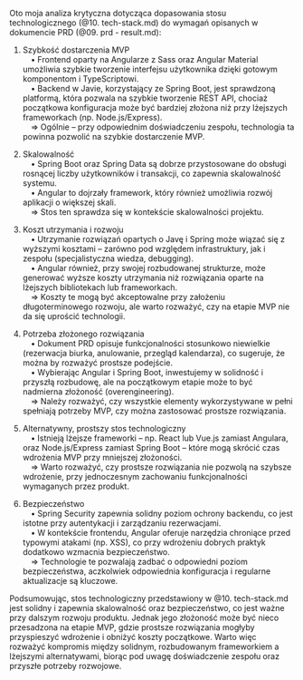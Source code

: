 Oto moja analiza krytyczna dotycząca dopasowania stosu technologicznego (@10. tech-stack.md) do wymagań opisanych w dokumencie PRD (@09. prd - result.md):

1. Szybkość dostarczenia MVP  
 • Frontend oparty na Angularze z Sass oraz Angular Material umożliwia szybkie tworzenie interfejsu użytkownika dzięki gotowym komponentom i TypeScriptowi.  
 • Backend w Javie, korzystający ze Spring Boot, jest sprawdzoną platformą, która pozwala na szybkie tworzenie REST API, chociaż początkowa konfiguracja może być bardziej złożona niż przy lżejszych frameworkach (np. Node.js/Express).  
 => Ogólnie – przy odpowiednim doświadczeniu zespołu, technologia ta powinna pozwolić na szybkie dostarczenie MVP.

2. Skalowalność  
 • Spring Boot oraz Spring Data są dobrze przystosowane do obsługi rosnącej liczby użytkowników i transakcji, co zapewnia skalowalność systemu.  
 • Angular to dojrzały framework, który również umożliwia rozwój aplikacji o większej skali.  
 => Stos ten sprawdza się w kontekście skalowalności projektu.

3. Koszt utrzymania i rozwoju  
 • Utrzymanie rozwiązań opartych o Javę i Spring może wiązać się z wyższymi kosztami – zarówno pod względem infrastruktury, jak i zespołu (specjalistyczna wiedza, debugging).  
 • Angular również, przy swojej rozbudowanej strukturze, może generować wyższe koszty utrzymania niż rozwiązania oparte na lżejszych bibliotekach lub frameworkach.  
 => Koszty te mogą być akceptowalne przy założeniu długoterminowego rozwoju, ale warto rozważyć, czy na etapie MVP nie da się uprościć technologii.

4. Potrzeba złożonego rozwiązania  
 • Dokument PRD opisuje funkcjonalności stosunkowo niewielkie (rezerwacja biurka, anulowanie, przegląd kalendarza), co sugeruje, że można by rozważyć prostsze podejście.  
 • Wybierając Angular i Spring Boot, inwestujemy w solidność i przyszłą rozbudowę, ale na początkowym etapie może to być nadmierna złożoność (overengineering).  
 => Należy rozważyć, czy wszystkie elementy wykorzystywane w pełni spełniają potrzeby MVP, czy można zastosować prostsze rozwiązania.

5. Alternatywny, prostszy stos technologiczny  
 • Istnieją lżejsze frameworki – np. React lub Vue.js zamiast Angulara, oraz Node.js/Express zamiast Spring Boot – które mogą skrócić czas wdrożenia MVP przy mniejszej złożoności.  
 => Warto rozważyć, czy prostsze rozwiązania nie pozwolą na szybsze wdrożenie, przy jednoczesnym zachowaniu funkcjonalności wymaganych przez produkt.

6. Bezpieczeństwo  
 • Spring Security zapewnia solidny poziom ochrony backendu, co jest istotne przy autentykacji i zarządzaniu rezerwacjami.  
 • W kontekście frontendu, Angular oferuje narzędzia chroniące przed typowymi atakami (np. XSS), co przy wdrożeniu dobrych praktyk dodatkowo wzmacnia bezpieczeństwo.  
 => Technologie te pozwalają zadbać o odpowiedni poziom bezpieczeństwa, aczkolwiek odpowiednia konfiguracja i regularne aktualizacje są kluczowe.

Podsumowując, stos technologiczny przedstawiony w @10. tech-stack.md jest solidny i zapewnia skalowalność oraz bezpieczeństwo, co jest ważne przy dalszym rozwoju produktu. Jednak jego złożoność może być nieco przesadzona na etapie MVP, gdzie prostsze rozwiązania mogłyby przyspieszyć wdrożenie i obniżyć koszty początkowe. Warto więc rozważyć kompromis między solidnym, rozbudowanym frameworkiem a lżejszymi alternatywami, biorąc pod uwagę doświadczenie zespołu oraz przyszłe potrzeby rozwojowe.

